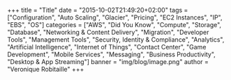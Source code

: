+++
title = "Title"
date = "2015-10-02T21:49:20+02:00"
tags = ["Configuration", "Auto Scaling", "Glacier", "Pricing", "EC2 Instances", "IP", "EBS", "OS"]
categories = ["AWS", "Did You Know", "Compute", "Storage", "Database", "Networking & Content Delivery", "Migration", "Developer Tools", "Management Tools", "Security, Identity & Compliance", "Analytics", "Artificial Intelligence", "Internet of Things", "Contact Center", "Game Development", "Mobile Services", "Messaging", "Business Productivity", "Desktop & App Streaming"]
banner = "img/blog/image.png"
author = "Veronique Robitaille"
+++

